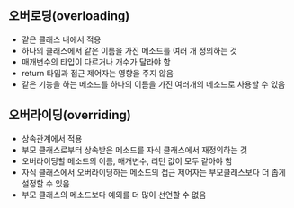 ## 오버로딩(overloading)

- 같은 클래스 내에서 적용
- 하나의 클래스에서 같은 이름을 가진 메소드를 여러 개 정의하는 것
- 매개변수의 타입이 다르거나 개수가 달라야 함
- return 타입과 접근 제어자는 영향을 주지 않음
- 같은 기능을 하는 메소드를 하나의 이름을 가진 여러개의 메소드로 사용할 수 있음

## 오버라이딩(overriding)

- 상속관계에서 적용
- 부모 클래스로부터 상속받은 메소드를 자식 클래스에서 재정의하는 것
- 오버라이딩할 메소드의 이름, 매개변수, 리턴 값이 모두 같아야 함
- 자식 클래스에서 오버라이딩하는 메소드의 접근 제어자는 부모클래스보다 더 좁게 설정할 수 있음
- 부모 클래스의 메소드보다 예외를 더 많이 선언할 수 없음